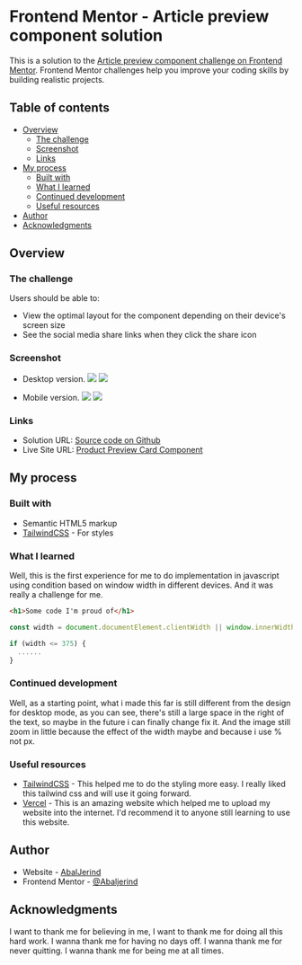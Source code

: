 # Frontend Mentor - Article preview component solution

This is a solution to the [Article preview component challenge on Frontend Mentor](https://www.frontendmentor.io/challenges/article-preview-component-dYBN_pYFT). Frontend Mentor challenges help you improve your coding skills by building realistic projects.

## Table of contents

- [Overview](#overview)
  - [The challenge](#the-challenge)
  - [Screenshot](#screenshot)
  - [Links](#links)
- [My process](#my-process)
  - [Built with](#built-with)
  - [What I learned](#what-i-learned)
  - [Continued development](#continued-development)
  - [Useful resources](#useful-resources)
- [Author](#author)
- [Acknowledgments](#acknowledgments)

## Overview

### The challenge

Users should be able to:

- View the optimal layout for the component depending on their device's screen size
- See the social media share links when they click the share icon

### Screenshot

- Desktop version.
  ![](./images/screenshot-article-preview-desktop.png)
  ![](./images/screenshot-article-preview-desktop-active-state.png)

- Mobile version.
  ![](./images/screenshot-article-preview-mobile.png)
  ![](./images/screenshot-article-preview-mobile-active-states.png)

### Links

- Solution URL: [Source code on Github](https://github.com/Abaljerind/article-preview-component)
- Live Site URL: [Product Preview Card Component](https://article-preview-component-git-main-abaljerind.vercel.app/)

## My process

### Built with

- Semantic HTML5 markup
- [TailwindCSS](https://tailwindcss.com/) - For styles

### What I learned

Well, this is the first experience for me to do implementation in javascript using condition based on window width in different devices. And it was really a challenge for me.

```html
<h1>Some code I'm proud of</h1>
```

```js
const width = document.documentElement.clientWidth || window.innerWidth;

if (width <= 375) {
  ......
}
```

### Continued development

Well, as a starting point, what i made this far is still different from the design for desktop mode, as you can see, there's still a large space in the right of the text, so maybe in the future i can finally change fix it. And the image still zoom in little because the effect of the width maybe and because i use % not px.

### Useful resources

- [TailwindCSS](https://tailwindcss.com/) - This helped me to do the styling more easy. I really liked this tailwind css and will use it going forward.
- [Vercel](https://vercel.com) - This is an amazing website which helped me to upload my website into the internet. I'd recommend it to anyone still learning to use this website.

## Author

- Website - [AbalJerind](https://article-preview-component-git-main-abaljerind.vercel.app/)
- Frontend Mentor - [@Abaljerind](https://www.frontendmentor.io/profile/Abaljerind)

## Acknowledgments

I want to thank me for believing in me, I want to thank me for doing all this hard work. I wanna thank me for having no days off. I wanna thank me for never quitting. I wanna thank me for being me at all times.

